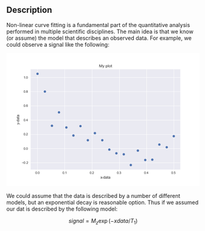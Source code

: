 ## Description
Non-linear curve fitting is a fundamental part of the quantitative analysis performed in multiple scientific disciplines.
The main idea is that we know (or assume) the model that describes an observed data.
For example, we could observe a signal like the following:

![noisy plot](noisy_plot.png)

We could assume that the data is described by a number of different models, but an exponential decay is reasonable option. Thus if we assumed our dat is described by the following model:

$$ signal = M_z  \exp(-xdata/T_1) $$